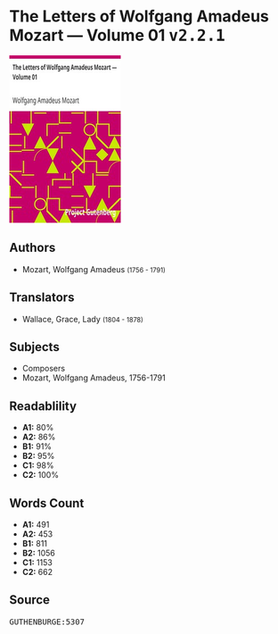 # The Letters of Wolfgang Amadeus Mozart — Volume 01 <kbd>v2.2.1</kbd>

![](./cover.medium.jpg "")

## Authors


 - Mozart, Wolfgang Amadeus <small>(1756 - 1791)</small>

## Translators


 - Wallace, Grace, Lady <small>(1804 - 1878)</small>

## Subjects


 - Composers
 - Mozart, Wolfgang Amadeus, 1756-1791

## Readablility


 - **A1:** 80%
 - **A2:** 86%
 - **B1:** 91%
 - **B2:** 95%
 - **C1:** 98%
 - **C2:** 100%

## Words Count


 - **A1:** 491
 - **A2:** 453
 - **B1:** 811
 - **B2:** 1056
 - **C1:** 1153
 - **C2:** 662

## Source


<kbd>GUTHENBURGE:5307</kbd>
